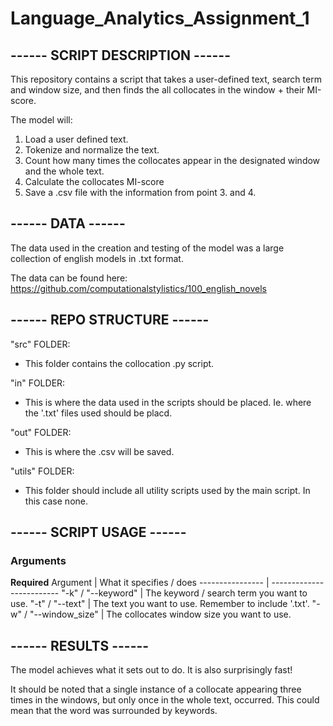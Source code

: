 # Language_Analytics_Assignment_1
## ------ SCRIPT DESCRIPTION ------
This repository contains a script that takes a user-defined text, search term and window size, and then finds the all collocates in the window + their MI-score.

The model will:
1. Load a user defined text.
2. Tokenize and normalize the text.
3. Count how many times the collocates appear in the designated window and the whole text.
4. Calculate the collocates MI-score
5. Save a .csv file with the information from point 3. and 4. 

## ------ DATA ------
The data used in the creation and testing of the model was a large collection of english models in .txt format.

The data can be found here: https://github.com/computationalstylistics/100_english_novels

## ------ REPO STRUCTURE ------
"src" FOLDER:
- This folder contains the collocation .py script.

"in" FOLDER:
- This is where the data used in the scripts should be placed. Ie. where the '.txt' files used should be placd.

"out" FOLDER:
- This is where the .csv will be saved.

"utils" FOLDER:
- This folder should include all utility scripts used by the main script. In this case none.

## ------ SCRIPT USAGE ------
### Arguments

**Required**
Argument         | What it specifies / does
---------------- | -------------------------
"-k" / "--keyword" | The keyword / search term you want to use.
"-t" / "--text" | The text you want to use. Remember to include '.txt'.
"-w" / "--window_size" | The collocates window size you want to use.

## ------ RESULTS ------
The model achieves what it sets out to do. It is also surprisingly fast!

It should be noted that a single instance of a collocate appearing three times in the windows, but only once in the whole text, occurred. This could mean that the word was surrounded by keywords.
